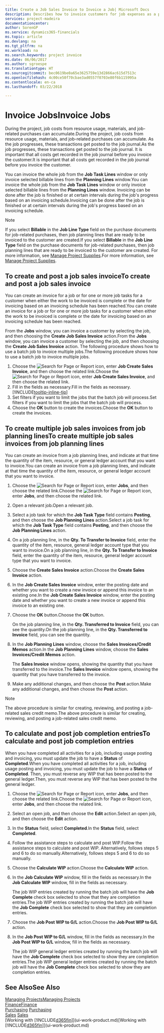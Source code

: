 ```yaml
---
title: Create a Job Sales Invoice to Invoice a Job| Microsoft Docs
description: Describes how to invoice customers for job expenses as a project progresses.
services: project-madeira
documentationcenter: 
author: SorenGP
ms.service: dynamics365-financials
ms.topic: article
ms.devlang: na
ms.tgt_pltfrm: na
ms.workload: na
ms.search.keywords: project invoice
ms.date: 06/06/2017
ms.author: sgroespe
ms.translationtype: HT
ms.sourcegitcommit: bec0619be0a65e3625759e13d2866ac615d7513c
ms.openlocfilehash: 4c00ce50f70cbae3ad0557f0703e80f6b115995a
ms.contentlocale: en-ca
ms.lasthandoff: 03/22/2018

---
```

# <a name="invoice-jobs"></a><span data-ttu-id="26364-103">Invoice Jobs</span><span class="sxs-lookup"><span data-stu-id="26364-103">Invoice Jobs</span></span>
<span data-ttu-id="26364-104">During the project, job costs from resource usage, materials, and job-related purchases can accumulate.</span><span class="sxs-lookup"><span data-stu-id="26364-104">During the project, job costs from resource usage, materials, and job-related purchases can accumulate.</span></span> <span data-ttu-id="26364-105">As the job progresses, these transactions get posted to the job journal.</span><span class="sxs-lookup"><span data-stu-id="26364-105">As the job progresses, these transactions get posted to the job journal.</span></span> <span data-ttu-id="26364-106">It is important that all costs get recorded in the job journal before you invoice the customer.</span><span class="sxs-lookup"><span data-stu-id="26364-106">It is important that all costs get recorded in the job journal before you invoice the customer.</span></span>

<span data-ttu-id="26364-107">You can invoice the whole job from the **Job Task Lines** window or only invoice selected billable lines from the **Planning Lines** window.</span><span class="sxs-lookup"><span data-stu-id="26364-107">You can invoice the whole job from the **Job Task Lines** window or only invoice selected billable lines from the **Planning Lines** window.</span></span> <span data-ttu-id="26364-108">Invoicing can be done after the job is finished or at certain intervals during the job's progress based on an invoicing schedule.</span><span class="sxs-lookup"><span data-stu-id="26364-108">Invoicing can be done after the job is finished or at certain intervals during the job's progress based on an invoicing schedule.</span></span>

> [!NOTE]  
>   <span data-ttu-id="26364-109">If you select **Billable** in the **Job Line Type** field on the purchase documents for job-related purchases, then job planning lines that are ready to be invoiced to the customer are created.</span><span class="sxs-lookup"><span data-stu-id="26364-109">If you select **Billable** in the **Job Line Type** field on the purchase documents for job-related purchases, then job planning lines that are ready to be invoiced to the customer are created.</span></span> <span data-ttu-id="26364-110">For more information, see [Manage Project Supplies](projects-how-manage-project-supplies.md).</span><span class="sxs-lookup"><span data-stu-id="26364-110">For more information, see [Manage Project Supplies](projects-how-manage-project-supplies.md).</span></span>

## <a name="to-create-and-post-a-job-sales-invoice"></a><span data-ttu-id="26364-111">To create and post a job sales invoice</span><span class="sxs-lookup"><span data-stu-id="26364-111">To create and post a job sales invoice</span></span>
<span data-ttu-id="26364-112">You can create an invoice for a job or for one or more job tasks for a customer when either the work to be invoiced is complete or the date for invoicing based on an invoicing schedule has been reached.</span><span class="sxs-lookup"><span data-stu-id="26364-112">You can create an invoice for a job or for one or more job tasks for a customer when either the work to be invoiced is complete or the date for invoicing based on an invoicing schedule has been reached.</span></span>

<span data-ttu-id="26364-113">From the **Jobs** window, you can invoice a customer by selecting the job, and then choosing the **Create Job Sales Invoice** action.</span><span class="sxs-lookup"><span data-stu-id="26364-113">From the **Jobs** window, you can invoice a customer by selecting the job, and then choosing the **Create Job Sales Invoice** action.</span></span> <span data-ttu-id="26364-114">The following procedure shows how to use a batch job to invoice multiple jobs.</span><span class="sxs-lookup"><span data-stu-id="26364-114">The following procedure shows how to use a batch job to invoice multiple jobs.</span></span>  

1. <span data-ttu-id="26364-115">Choose the ![Search for Page or Report](media/ui-search/search_small.png "Search for Page or Report icon") icon, enter **Job Create Sales Invoice**, and then choose the related link.</span><span class="sxs-lookup"><span data-stu-id="26364-115">Choose the ![Search for Page or Report](media/ui-search/search_small.png "Search for Page or Report icon") icon, enter **Job Create Sales Invoice**, and then choose the related link.</span></span>  
2. <span data-ttu-id="26364-116">Fill in the fields as necessary.</span><span class="sxs-lookup"><span data-stu-id="26364-116">Fill in the fields as necessary.</span></span> [!INCLUDE[tooltip-inline-tip](includes/tooltip-inline-tip_md.md)]
3. <span data-ttu-id="26364-117">Set filters if you want to limit the jobs that the batch job will process.</span><span class="sxs-lookup"><span data-stu-id="26364-117">Set filters if you want to limit the jobs that the batch job will process.</span></span>
4. <span data-ttu-id="26364-118">Choose the **OK** button to create the invoices.</span><span class="sxs-lookup"><span data-stu-id="26364-118">Choose the **OK** button to create the invoices.</span></span>  

## <a name="to-create-multiple-job-sales-invoices-from-job-planning-lines"></a><span data-ttu-id="26364-119">To create multiple job sales invoices from job planning lines</span><span class="sxs-lookup"><span data-stu-id="26364-119">To create multiple job sales invoices from job planning lines</span></span>
<span data-ttu-id="26364-120">You can create an invoice from a job planning lines, and indicate at that time the quantity of the item, resource, or general ledger account that you want to invoice.</span><span class="sxs-lookup"><span data-stu-id="26364-120">You can create an invoice from a job planning lines, and indicate at that time the quantity of the item, resource, or general ledger account that you want to invoice.</span></span>

1. <span data-ttu-id="26364-121">Choose the ![Search for Page or Report](media/ui-search/search_small.png "Search for Page or Report icon") icon, enter **Jobs**, and then choose the related link.</span><span class="sxs-lookup"><span data-stu-id="26364-121">Choose the ![Search for Page or Report](media/ui-search/search_small.png "Search for Page or Report icon") icon, enter **Jobs**, and then choose the related link.</span></span>
2. <span data-ttu-id="26364-122">Open a relevant job.</span><span class="sxs-lookup"><span data-stu-id="26364-122">Open a relevant job.</span></span>
3. <span data-ttu-id="26364-123">Select a job task for which the **Job Task Type** field contains **Posting**, and then choose the **Job Planning Lines** action.</span><span class="sxs-lookup"><span data-stu-id="26364-123">Select a job task for which the **Job Task Type** field contains **Posting**, and then choose the **Job Planning Lines** action.</span></span>  
4. <span data-ttu-id="26364-124">On a job planning line, in the **Qty. To Transfer to Invoice** field, enter the quantity of the item, resource, general ledger account type that you want to invoice.</span><span class="sxs-lookup"><span data-stu-id="26364-124">On a job planning line, in the **Qty. To Transfer to Invoice** field, enter the quantity of the item, resource, general ledger account type that you want to invoice.</span></span>  
5. <span data-ttu-id="26364-125">Choose the **Create Sales Invoice** action.</span><span class="sxs-lookup"><span data-stu-id="26364-125">Choose the **Create Sales Invoice** action.</span></span>
6. <span data-ttu-id="26364-126">In the **Job Create Sales Invoice** window, enter the posting date and whether you want to create a new invoice or append this invoice to an existing one.</span><span class="sxs-lookup"><span data-stu-id="26364-126">In the **Job Create Sales Invoice** window, enter the posting date and whether you want to create a new invoice or append this invoice to an existing one.</span></span>
7. <span data-ttu-id="26364-127">Choose the **OK** button.</span><span class="sxs-lookup"><span data-stu-id="26364-127">Choose the **OK** button.</span></span>  

    <span data-ttu-id="26364-128">On the job planning line, in the **Qty. Transferred to Invoice** field, you can see the quantity.</span><span class="sxs-lookup"><span data-stu-id="26364-128">On the job planning line, in the **Qty. Transferred to Invoice** field, you can see the quantity.</span></span>
8. <span data-ttu-id="26364-129">In the **Job Planning Lines** window, choose the **Sales Invoices/Credit Memos** action.</span><span class="sxs-lookup"><span data-stu-id="26364-129">In the **Job Planning Lines** window, choose the **Sales Invoices/Credit Memos** action.</span></span>

    <span data-ttu-id="26364-130">The **Sales Invoice** window opens, showing the quantity that you have transferred to the invoice.</span><span class="sxs-lookup"><span data-stu-id="26364-130">The **Sales Invoice** window opens, showing the quantity that you have transferred to the invoice.</span></span>  
9. <span data-ttu-id="26364-131">Make any additional changes, and then choose the **Post** action.</span><span class="sxs-lookup"><span data-stu-id="26364-131">Make any additional changes, and then choose the **Post** action.</span></span>

> [!NOTE]  
>   <span data-ttu-id="26364-132">The above procedure is similar for creating, reviewing, and posting a job-related sales credit memo.</span><span class="sxs-lookup"><span data-stu-id="26364-132">The above procedure is similar for creating, reviewing, and posting a job-related sales credit memo.</span></span>

## <a name="to-calculate-and-post-job-completion-entries"></a><span data-ttu-id="26364-133">To calculate and post job completion entries</span><span class="sxs-lookup"><span data-stu-id="26364-133">To calculate and post job completion entries</span></span>
<span data-ttu-id="26364-134">When you have completed all activities for a job, including usage posting and invoicing, you must update the job to have a **Status** of **Completed**.</span><span class="sxs-lookup"><span data-stu-id="26364-134">When you have completed all activities for a job, including usage posting and invoicing, you must update the job to have a **Status** of **Completed**.</span></span> <span data-ttu-id="26364-135">Then, you must reverse any WIP that has been posted to the general ledger.</span><span class="sxs-lookup"><span data-stu-id="26364-135">Then, you must reverse any WIP that has been posted to the general ledger.</span></span>

1. <span data-ttu-id="26364-136">Choose the ![Search for Page or Report](media/ui-search/search_small.png "Search for Page or Report icon") icon, enter **Jobs**, and then choose the related link.</span><span class="sxs-lookup"><span data-stu-id="26364-136">Choose the ![Search for Page or Report](media/ui-search/search_small.png "Search for Page or Report icon") icon, enter **Jobs**, and then choose the related link.</span></span>  
2. <span data-ttu-id="26364-137">Select an open job, and then choose the **Edit** action.</span><span class="sxs-lookup"><span data-stu-id="26364-137">Select an open job, and then choose the **Edit** action.</span></span>
3. <span data-ttu-id="26364-138">In the **Status** field, select **Completed**.</span><span class="sxs-lookup"><span data-stu-id="26364-138">In the **Status** field, select **Completed**.</span></span>
4. <span data-ttu-id="26364-139">Follow the assistance steps to calculate and post WIP.</span><span class="sxs-lookup"><span data-stu-id="26364-139">Follow the assistance steps to calculate and post WIP.</span></span> <span data-ttu-id="26364-140">Alternatively, follows steps 5 and 6 to do so manually.</span><span class="sxs-lookup"><span data-stu-id="26364-140">Alternatively, follows steps 5 and 6 to do so manually.</span></span>  
5. <span data-ttu-id="26364-141">Choose the **Calculate WIP** action.</span><span class="sxs-lookup"><span data-stu-id="26364-141">Choose the **Calculate WIP** action.</span></span>
6. <span data-ttu-id="26364-142">In the **Job Calculate WIP** window, fill in the fields as necessary.</span><span class="sxs-lookup"><span data-stu-id="26364-142">In the **Job Calculate WIP** window, fill in the fields as necessary.</span></span>  

     <span data-ttu-id="26364-143">The job WIP entries created by running the batch job will have the **Job Complete** check box selected to show that they are completion entries.</span><span class="sxs-lookup"><span data-stu-id="26364-143">The job WIP entries created by running the batch job will have the **Job Complete** check box selected to show that they are completion entries.</span></span>  
7. <span data-ttu-id="26364-144">Choose the **Job Post WIP to G/L** action.</span><span class="sxs-lookup"><span data-stu-id="26364-144">Choose the **Job Post WIP to G/L** action.</span></span>
8. <span data-ttu-id="26364-145">In the **Job Post WIP to G/L** window, fill in the fields as necessary.</span><span class="sxs-lookup"><span data-stu-id="26364-145">In the **Job Post WIP to G/L** window, fill in the fields as necessary.</span></span>  

     <span data-ttu-id="26364-146">The job WIP general ledger entries created by running the batch job will have the **Job Complete** check box selected to show they are completion entries.</span><span class="sxs-lookup"><span data-stu-id="26364-146">The job WIP general ledger entries created by running the batch job will have the **Job Complete** check box selected to show they are completion entries.</span></span>

## <a name="see-also"></a><span data-ttu-id="26364-147">See Also</span><span class="sxs-lookup"><span data-stu-id="26364-147">See Also</span></span>
[<span data-ttu-id="26364-148">Managing Projects</span><span class="sxs-lookup"><span data-stu-id="26364-148">Managing Projects</span></span>](projects-manage-projects.md)  
[<span data-ttu-id="26364-149">Finance</span><span class="sxs-lookup"><span data-stu-id="26364-149">Finance</span></span>](finance.md)  
<span data-ttu-id="26364-150">[Purchasing](purchasing-manage-purchasing.md)       </span><span class="sxs-lookup"><span data-stu-id="26364-150">[Purchasing](purchasing-manage-purchasing.md)       </span></span>  
<span data-ttu-id="26364-151">[Sales](sales-manage-sales.md)    </span><span class="sxs-lookup"><span data-stu-id="26364-151">[Sales](sales-manage-sales.md)    </span></span>  
<span data-ttu-id="26364-152">[Working with [!INCLUDE[d365fin](includes/d365fin_md.md)]](ui-work-product.md)</span><span class="sxs-lookup"><span data-stu-id="26364-152">[Working with [!INCLUDE[d365fin](includes/d365fin_md.md)]](ui-work-product.md)</span></span>  

